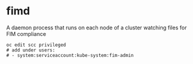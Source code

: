 # fimd
A daemon process that runs on each node of a cluster watching files for FIM compliance

```
oc edit scc privileged
# add under users:
# - system:serviceaccount:kube-system:fim-admin
```
